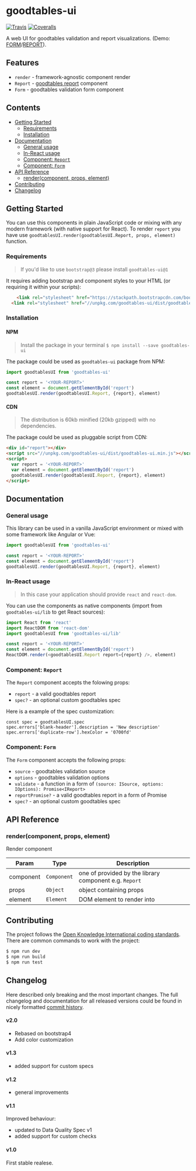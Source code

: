 # goodtables-ui

[![Travis](https://img.shields.io/travis/frictionlessdata/goodtables-ui/master.svg)](https://travis-ci.org/frictionlessdata/goodtables-ui)
[![Coveralls](https://coveralls.io/repos/github/frictionlessdata/goodtables-ui/badge.svg?branch=master)](https://coveralls.io/github/frictionlessdata/goodtables-ui?branch=master)

A web UI for goodtables validation and report visualizations. (Demo: [FORM](https://frictionlessdata.github.io/goodtables-ui/)/[REPORT](https://frictionlessdata.github.io/goodtables-ui/report.html)).

## Features

- `render` - framework-agnostic component render
- `Report` -  [goodtables report]( https://github.com/frictionlessdata/goodtables-py#goodtables) component
- `Form` - goodtables validation form component

## Contents

<!-- START doctoc generated TOC please keep comment here to allow auto update -->
<!-- DON'T EDIT THIS SECTION, INSTEAD RE-RUN doctoc TO UPDATE -->


- [Getting Started](#getting-started)
  - [Requirements](#requirements)
  - [Installation](#installation)
- [Documentation](#documentation)
  - [General usage](#general-usage)
  - [In-React usage](#in-react-usage)
  - [Component: `Report`](#component-report)
  - [Component: `Form`](#component-form)
- [API Reference](#api-reference)
  - [render(component, props, element)](#rendercomponent-props-element)
- [Contributing](#contributing)
- [Changelog](#changelog)

<!-- END doctoc generated TOC please keep comment here to allow auto update -->

## Getting Started

You can use this components in plain JavaScript code or mixing with any modern framework (with native support for React). To render `report` you have use `goodtablesUI.render(goodtablesUI.Report, props, element)` function.

### Requirements

> If you'd like to use `bootstrap@3` please install `goodtables-ui@1`

It requires adding bootstrap and component styles to your HTML (or requiring it within your scripts):

```html
    <link rel="stylesheet" href="https://stackpath.bootstrapcdn.com/bootstrap/4.4.1/css/bootstrap.min.css">
  <link rel="stylesheet" href="//unpkg.com/goodtables-ui/dist/goodtables-ui.min.css">
```

### Installation

#### NPM

> Install the package in your terminal `$ npm install --save goodtables-ui`

The package could be used as `goodtables-ui` package from NPM:

```javascript
import goodtablesUI from 'goodtables-ui'

const report = '<YOUR-REPORT>'
const element = document.getElementById('report')
goodtablesUI.render(goodtablesUI.Report, {report}, element)
```

#### CDN

> The distribution is 60kb minified (20kb gzipped) with no dependencies.

The package could be used as pluggable script from CDN:

```html
<div id="report"></div>
<script src="//unpkg.com/goodtables-ui/dist/goodtables-ui.min.js"></script>
<script>
  var report = '<YOUR-REPORT>'
  var element = document.getElementById('report')
  goodtablesUI.render(goodtablesUI.Report, {report}, element)
</script>
```

## Documentation

### General usage

This library can be used in a vanilla JavaScript environment or mixed with some framework like Angular or Vue:

```javascript
import goodtablesUI from 'goodtables-ui'

const report = '<YOUR-REPORT>'
const element = document.getElementById('report')
goodtablesUI.render(goodtablesUI.Report, {report}, element)
```

### In-React usage

> In this case your application should provide `react` and `react-dom`.

You can use the components as native components (import from `goodtables-ui/lib` to get React sources):

```javascript
import React from 'react'
import ReactDOM from 'react-dom'
import goodtablesUI from 'goodtables-ui/lib'

const report = '<YOUR-REPORT>'
const element = document.getElementById('report')
ReactDOM.render(<goodtablesUI.Report report={report} />, element)
```

### Component: `Report`

The `Report` component accepts the folowing props:
- `report` - a valid goodtables report
- `spec?` - an optional custom goodtables spec

Here is a example of the spec customization:

```
const spec = goodtablesUI.spec
spec.errors['blank-header'].description = 'New description'
spec.errors['duplicate-row'].hexColor = '0700fd'
```

### Component: `Form`

The `Form` component accepts the following props:
- `source` - goodtables validation source
- `options` - goodtables validation options
- `validate` - a function in a form of `(source: ISource, options: IOptions): Promise<IReport>`
- `reportPromise?` - a valid goodtables report in a form of Promise
- `spec?` - an optional custom goodtables spec


## API Reference

### render(component, props, element)
Render component


| Param | Type | Description |
| --- | --- | --- |
| component | <code>Component</code> | one of provided by the library component e.g. `Report` |
| props | <code>Object</code> | object containing props |
| element | <code>Element</code> | DOM element to render into |


## Contributing

The project follows the [Open Knowledge International coding standards](https://github.com/okfn/coding-standards). There are common commands to work with the project:

```bash
$ npm run dev
$ npm run build
$ npm run test
```

## Changelog

Here described only breaking and the most important changes. The full changelog and documentation for all released versions could be found in nicely formatted [commit history](https://github.com/frictionlessdata/goodtables-ui/commits/master).

#### v2.0

- Rebased on bootstrap4
- Add color customization

#### v1.3

- added support for custom specs

#### v1.2

- general improvements

#### v1.1

Improved behaviour:
- updated to Data Quality Spec v1
- added support for custom checks

#### v1.0

First stable realese.
